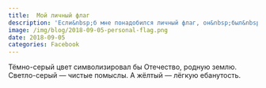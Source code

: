```yaml
---
title:  Мой личный флаг
description: 'Если&nbsp;б мне понадобился личный флаг, он&nbsp;был&nbsp;бы трёхцветным в&nbsp;пропорциях «золотого сечения».'
image: /img/blog/2018-09-05-personal-flag.png
date: 2018-09-05
categories: Facebook
---
```


Тёмно-серый цвет символизировал&nbsp;бы Отечество, родную землю. Светло-серый&nbsp;— чистые помыслы. А&nbsp;жёлтый&nbsp;— лёгкую ебанутость.
